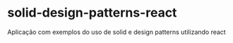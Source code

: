 # solid-design-patterns-react
Aplicação com exemplos do uso de solid e design patterns utilizando react
